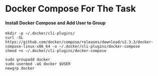 # Docker Compose For The Task #


#### Install Docker Compose and Add User to Group ###

```
mkdir -p ~/.docker/cli-plugins/
curl -SL https://github.com/docker/compose/releases/download/v2.3.3/docker-compose-linux-x86_64 -o ~/.docker/cli-plugins/docker-compose
chmod +x ~/.docker/cli-plugins/docker-compose
```

```
sudo groupadd docker
sudo usermod -aG docker $USER
newgrp docker
```